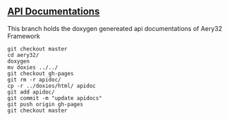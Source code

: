 ## [API Documentations](http://devzone.aery32.com/aery32/apidoc)

This branch holds the doxygen genereated api documentations of Aery32 Framework

    git checkout master
    cd aery32/
    doxygen
    mv doxies ../../
    git checkout gh-pages
    git rm -r apidoc/
    cp -r ../doxies/html/ apidoc
    git add apidoc/
    git commit -m "update apidocs"
    git push origin gh-pages
    git checkout master